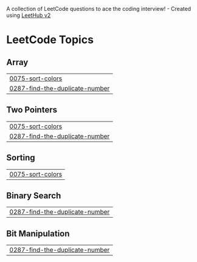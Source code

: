 A collection of LeetCode questions to ace the coding interview! - Created using [LeetHub v2](https://github.com/arunbhardwaj/LeetHub-2.0)
<!---LeetCode Topics Start-->
# LeetCode Topics
## Array
|  |
| ------- |
| [0075-sort-colors](https://github.com/Rupeshrana/Arsh-Goel-DSA-Sheet-/tree/master/0075-sort-colors) |
| [0287-find-the-duplicate-number](https://github.com/Rupeshrana/Arsh-Goel-DSA-Sheet-/tree/master/0287-find-the-duplicate-number) |
## Two Pointers
|  |
| ------- |
| [0075-sort-colors](https://github.com/Rupeshrana/Arsh-Goel-DSA-Sheet-/tree/master/0075-sort-colors) |
| [0287-find-the-duplicate-number](https://github.com/Rupeshrana/Arsh-Goel-DSA-Sheet-/tree/master/0287-find-the-duplicate-number) |
## Sorting
|  |
| ------- |
| [0075-sort-colors](https://github.com/Rupeshrana/Arsh-Goel-DSA-Sheet-/tree/master/0075-sort-colors) |
## Binary Search
|  |
| ------- |
| [0287-find-the-duplicate-number](https://github.com/Rupeshrana/Arsh-Goel-DSA-Sheet-/tree/master/0287-find-the-duplicate-number) |
## Bit Manipulation
|  |
| ------- |
| [0287-find-the-duplicate-number](https://github.com/Rupeshrana/Arsh-Goel-DSA-Sheet-/tree/master/0287-find-the-duplicate-number) |
<!---LeetCode Topics End-->